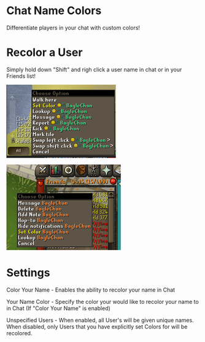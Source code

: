# Chat Name Colors

Differentiate players in your chat with custom colors!

# Recolor a User
Simply hold down "Shift" and righ click a user name in chat or in your Friends list!

![Set Color through menu](./screenshots/set-color.png)

![Set Color through friends list](./screenshots/set-color-friends-list.png)

# Settings

Color Your Name - Enables the ability to recolor your name in Chat

Your Name Color - Specify the color your would like to recolor your name to in Chat (If "Color Your Name" is enabled)

Unspecified Users - When enabled, all User's will be given unique names. When disabled, only Users that you have explicitly set Colors for will be recolored.